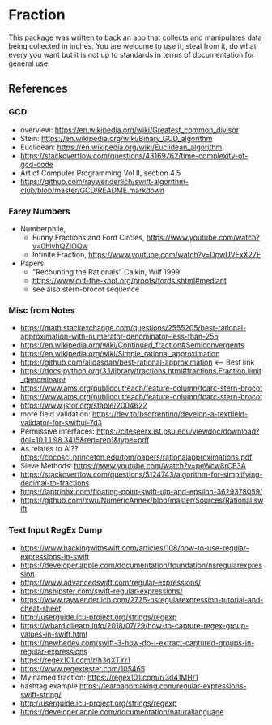# Fraction

This package was written to back an app that collects and manipulates data being collected in inches. You are welcome to use it, steal from it, do what every you want but it is not up to standards in terms of documentation for general use. 



## References

### GCD
- overview: https://en.wikipedia.org/wiki/Greatest_common_divisor
- Stein: https://en.wikipedia.org/wiki/Binary_GCD_algorithm
- Euclidean: https://en.wikipedia.org/wiki/Euclidean_algorithm
- https://stackoverflow.com/questions/43169762/time-complexity-of-gcd-code
- Art of Computer Programming Vol II, section 4.5
- https://github.com/raywenderlich/swift-algorithm-club/blob/master/GCD/README.markdown

### Farey Numbers
- Numberphile, 
    - Funny Fractions and Ford Circles, https://www.youtube.com/watch?v=0hlvhQZIOQw
    - Infinite Fraction, https://www.youtube.com/watch?v=DpwUVExX27E
- Papers
    - "Recounting the Rationals" Calkin, Wilf 1999
    - https://www.cut-the-knot.org/proofs/fords.shtml#mediant
    - see also stern-brocot sequence

### Misc from Notes
- https://math.stackexchange.com/questions/2555205/best-rational-approximation-with-numerator-denominator-less-than-255
- https://en.wikipedia.org/wiki/Continued_fraction#Semiconvergents 
- https://en.wikipedia.org/wiki/Simple_rational_approximation
- https://github.com/alidasdan/best-rational-approximation <— Best link
- https://docs.python.org/3.1/library/fractions.html#fractions.Fraction.limit_denominator
- https://www.ams.org/publicoutreach/feature-column/fcarc-stern-brocot
- https://www.ams.org/publicoutreach/feature-column/fcarc-stern-brocot
- https://www.jstor.org/stable/2004622
- more field validation: https://dev.to/bsorrentino/develop-a-textfield-validator-for-swiftui-7d3 
- Permissive interfaces: https://citeseerx.ist.psu.edu/viewdoc/download?doi=10.1.1.98.3415&rep=rep1&type=pdf
- As relates to AI?? https://cocosci.princeton.edu/tom/papers/rationalapproximations.pdf 
- Sieve Methods: https://www.youtube.com/watch?v=peWcw8rCE3A
- https://stackoverflow.com/questions/5124743/algorithm-for-simplifying-decimal-to-fractions
- https://laptrinhx.com/floating-point-swift-ulp-and-epsilon-3629378059/
- https://github.com/xwu/NumericAnnex/blob/master/Sources/Rational.swift

### Text Input RegEx Dump 
- https://www.hackingwithswift.com/articles/108/how-to-use-regular-expressions-in-swift 
- https://developer.apple.com/documentation/foundation/nsregularexpression 
- https://www.advancedswift.com/regular-expressions/
- https://nshipster.com/swift-regular-expressions/
- https://www.raywenderlich.com/2725-nsregularexpression-tutorial-and-cheat-sheet 
- http://userguide.icu-project.org/strings/regexp 
- https://whatdidilearn.info/2018/07/29/how-to-capture-regex-group-values-in-swift.html 
- https://newbedev.com/swift-3-how-do-i-extract-captured-groups-in-regular-expressions 
- https://regex101.com/r/h3qXTY/1
- https://www.regextester.com/105465
- My named fraction: https://regex101.com/r/3d41MH/1 
- hashtag example https://learnappmaking.com/regular-expressions-swift-string/ 
- http://userguide.icu-project.org/strings/regexp
- https://developer.apple.com/documentation/naturallanguage
